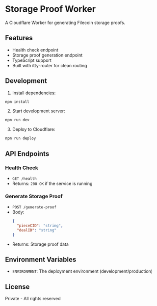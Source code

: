 # Storage Proof Worker

A Cloudflare Worker for generating Filecoin storage proofs.

## Features

- Health check endpoint
- Storage proof generation endpoint
- TypeScript support
- Built with itty-router for clean routing

## Development

1. Install dependencies:
```bash
npm install
```

2. Start development server:
```bash
npm run dev
```

3. Deploy to Cloudflare:
```bash
npm run deploy
```

## API Endpoints

### Health Check
- `GET /health`
- Returns: `200 OK` if the service is running

### Generate Storage Proof
- `POST /generate-proof`
- Body:
  ```json
  {
    "pieceCID": "string",
    "dealID": "string"
  }
  ```
- Returns: Storage proof data

## Environment Variables

- `ENVIRONMENT`: The deployment environment (development/production)

## License

Private - All rights reserved 